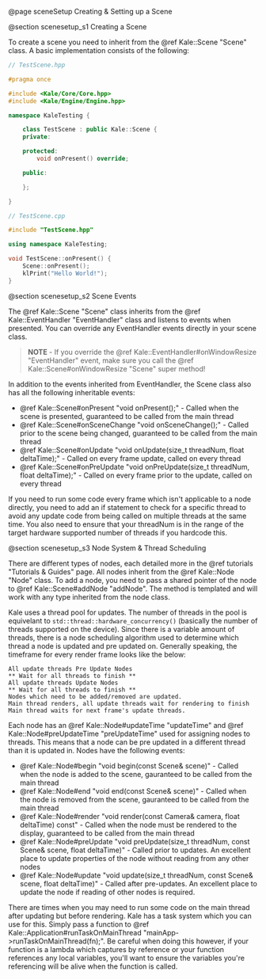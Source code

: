 
@page sceneSetup Creating & Setting up a Scene

@section scenesetup_s1 Creating a Scene

To create a scene you need to inherit from the @ref Kale::Scene "Scene" class. A basic implementation consists of the following:

```cpp
// TestScene.hpp

#pragma once

#include <Kale/Core/Core.hpp>
#include <Kale/Engine/Engine.hpp>

namespace KaleTesting {

	class TestScene : public Kale::Scene {
	private:

	protected:
		void onPresent() override;

	public:

	};

}

```

```cpp
// TestScene.cpp

#include "TestScene.hpp"

using namespace KaleTesting;

void TestScene::onPresent() {
	Scene::onPresent();
	klPrint("Hello World!");
}
```

@section scenesetup_s2 Scene Events

The @ref Kale::Scene "Scene" class inherits from the @ref Kale::EventHandler "EventHandler" class and listens to events when presented. You can override any EventHandler events directly in your scene class.

> **NOTE** - If you override the @ref Kale::EventHandler#onWindowResize "EventHandler" event, make sure you call the @ref Kale::Scene#onWindowResize "Scene" super method!

In addition to the events inherited from EventHandler, the Scene class also has all the following inheritable events:

- @ref Kale::Scene#onPresent "void onPresent();" - Called when the scene is presented, guaranteed to be called from the main thread
- @ref Kale::Scene#onSceneChange "void onSceneChange();" - Called prior to the scene being changed, guaranteed to be called from the main thread
- @ref Kale::Scene#onUpdate "void onUpdate(size_t threadNum, float deltaTime);" - Called on every frame update, called on every thread
- @ref Kale::Scene#onPreUpdate "void onPreUpdate(size_t threadNum, float deltaTime);" - Called on every frame prior to the update, called on every thread

If you need to run some code every frame which isn't applicable to a node directly, you need to add an if statement to check for a specific thread to avoid any update code from being called on multiple threads at the same time. You also need to ensure that your threadNum is in the range of the target hardware supported number of threads if you hardcode this.

@section scenesetup_s3 Node System & Thread Scheduling

There are different types of nodes, each detailed more in the @ref tutorials "Tutorials & Guides" page. All nodes inherit from the @ref Kale::Node "Node" class. To add a node, you need to pass a shared pointer of the node to @ref Kale::Scene#addNode "addNode". The method is templated and will work with any type inherited from the node class.

Kale uses a thread pool for updates. The number of threads in the pool is equivelant to `std::thread::hardware_concurrency()` (basically the number of threads supported on the device). Since there is a variable amount of threads, there is a node scheduling algorithm used to determine which thread a node is updated and pre updated on. Generally speaking, the timeframe for every render frame looks like the below:

```
All update threads Pre Update Nodes
** Wait for all threads to finish **
All update threads Update Nodes
** Wait for all threads to finish **
Nodes which need to be added/removed are updated.
Main thread renders, all update threads wait for rendering to finish
Main thread waits for next frame's update threads.
```

Each node has an @ref Kale::Node#updateTime "updateTime" and @ref Kale::Node#preUpdateTime "preUpdateTime" used for assigning nodes to threads. This means that a node can be pre updated in a different thread than it is updated in. Nodes have the following events:

- @ref Kale::Node#begin "void begin(const Scene& scene)" - Called when the node is added to the scene, gauranteed to be called from the main thread
- @ref Kale::Node#end "void end(const Scene& scene)" - Called when the node is removed from the scene, gauranteed to be called from the main thread
- @ref Kale::Node#render "void render(const Camera& camera, float deltaTime) const" - Called when the node must be rendered to the display, guaranteed to be called from the main thread
- @ref Kale::Node#preUpdate "void preUpdate(size_t threadNum, const Scene& scene, float deltaTime)" - Called prior to updates. An excellent place to update properties of the node without reading from any other nodes
- @ref Kale::Node#update "void update(size_t threadNum, const Scene& scene, float deltaTime)" - Called after pre-updates. An excellent place to update the node if reading of other nodes is required.

There are times when you may need to run some code on the main thread after updating but before rendering. Kale has a task system which you can use for this. Simply pass a function to @ref Kale::Application#runTaskOnMainThread "mainApp->runTaskOnMainThread(fn);". Be careful when doing this however, if your function is a lambda which captures by reference or your function references any local variables, you'll want to ensure the variables you're referencing will be alive when the function is called.

